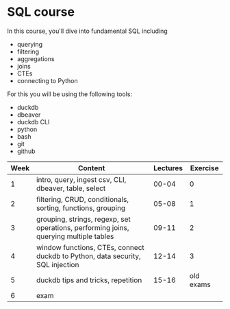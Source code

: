 # SQL course

In this course, you'll dive into fundamental SQL including

- querying
- filtering
- aggregations
- joins
- CTEs
- connecting to Python

For this you will be using the following tools:

- duckdb
- dbeaver
- duckdb CLI
- python
- bash
- git
- github

| **Week** | **Content**                                                                           | **Lectures** | **Exercise** |
| -------- | ------------------------------------------------------------------------------------- | ------------ | ------------ |
| 1        | intro, query, ingest csv, CLI, dbeaver, table, select                                 | 00-04        | 0            |
| 2        | filtering, CRUD, conditionals, sorting, functions, grouping                           | 05-08        | 1            |
| 3        | grouping, strings, regexp, set operations, performing joins, querying multiple tables | 09-11        | 2            |
| 4        | window functions, CTEs, connect duckdb to Python, data security, SQL injection        | 12-14        | 3            |
| 5        | duckdb tips and tricks, repetition                                                    | 15-16        | old exams    |
| 6        | exam                                                                                  |              |              |

<!-- OLTP vs OLAP in dimensional modeling -->
